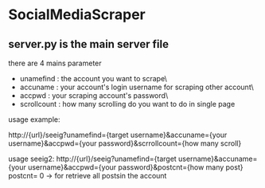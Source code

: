 # SocialMediaScraper

## server.py is the main server file

there are 4 mains parameter

- unamefind    :  the account you want to scrape\
- accuname     :  your account's login username for scraping other account\
- accpwd       :  your scraping account's password\
- scrollcount  :  how many scrolling do you want to do in single page



usage example:

http://{url}/seeig?unamefind={target username}&accuname={your username}&accpwd={your password}&scrrollcount={how many scroll}


usage seeig2:
http://{url}/seeig?unamefind={target username}&accuname={your username}&accpwd={your password}&postcnt={how many post}
postcnt= 0 -> for retrieve all postsin the account
